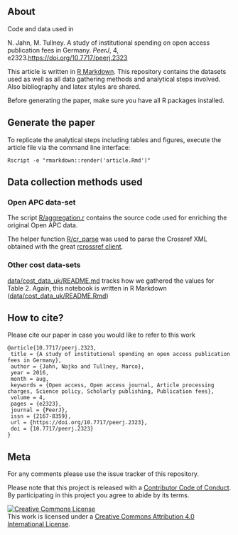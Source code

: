 ## About

Code and data used in  

N. Jahn, M. Tullney. A study of institutional spending on open access publication fees in Germany. *PeerJ*, 4, e2323.<https://doi.org/10.7717/peerj.2323>

This article is written in [R Markdown](http://rmarkdown.rstudio.com/). This
repository contains the datasets used as well as all data gathering methods and
analytical steps involved. Also bibliography and latex styles are shared.

Before generating the paper, make sure you have all R packages installed.

## Generate the paper

To replicate the analytical steps including tables and figures, execute the
article file via the command line interface:

```
Rscript -e "rmarkdown::render('article.Rmd')"
```

## Data collection methods used

### Open APC data-set

The script [R/aggregation.r](R/aggregation.r) contains the source code used
for enriching the original Open APC data.

The helper function [R/cr_parse](R/cr_parse.r) was used to parse the Crossref XML obtained with the great [rcrossref client](https://github.com/ropensci/rcrossref).

### Other cost data-sets

[data/cost_data_uk/README.md](data/cost_data_uk/README.md) tracks how we gathered the values for Table 2. Again, this notebook is written in R Markdown ([data/cost_data_uk/README.Rmd](data/cost_data_uk/README.Rmd))

## How to cite?

Please cite our paper in case you would like to refer to this work

```
@article{10.7717/peerj.2323,
 title = {A study of institutional spending on open access publication fees in Germany},
 author = {Jahn, Najko and Tullney, Marco},
 year = 2016,
 month = aug,
 keywords = {Open access, Open access journal, Article processing charges, Science policy, Scholarly publishing, Publication fees},
 volume = 4,
 pages = {e2323},
 journal = {PeerJ},
 issn = {2167-8359},
 url = {https://doi.org/10.7717/peerj.2323},
 doi = {10.7717/peerj.2323}
}
```

## Meta

For any comments please use the issue tracker of this repository.

Please note that this project is released with a [Contributor Code of Conduct](https://github.com/njahn82/paper_openapc/blob/master/CONDUCT.md). By participating in this project you agree to abide by its terms.

<a rel="license" href="http://creativecommons.org/licenses/by/4.0/"><img alt="Creative Commons License" style="border-width:0" src="https://i.creativecommons.org/l/by/4.0/88x31.png" /></a><br />This work is licensed under a <a rel="license" href="http://creativecommons.org/licenses/by/4.0/">Creative Commons Attribution 4.0 International License</a>.

